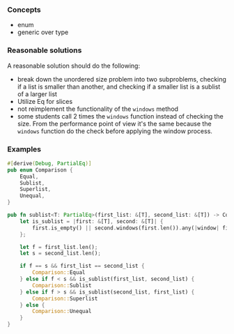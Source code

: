 ### Concepts

- enum
- generic over type

### Reasonable solutions

A reasonable solution should do the following:

- break down the unordered size problem into two subproblems, checking if a
  list is smaller than another, and checking if a smaller list is a sublist of
  a larger list
- Utilize Eq for slices
- not reimplement the functionality of the `windows` method
- some students call 2 times the `windows` function instead of checking the size. From the performance point of view it's the same because the `windows` function do the check before applying the window process.

### Examples

```rust
#[derive(Debug, PartialEq)]
pub enum Comparison {
    Equal,
    Sublist,
    Superlist,
    Unequal,
}

pub fn sublist<T: PartialEq>(first_list: &[T], second_list: &[T]) -> Comparison {
    let is_sublist = |first: &[T], second: &[T]| {
        first.is_empty() || second.windows(first.len()).any(|window| first == window)
    };

    let f = first_list.len();
    let s = second_list.len();

    if f == s && first_list == second_list {
        Comparison::Equal
    } else if f < s && is_sublist(first_list, second_list) {
        Comparison::Sublist
    } else if f > s && is_sublist(second_list, first_list) {
        Comparison::Superlist
    } else {
        Comparison::Unequal
    }
}
```
